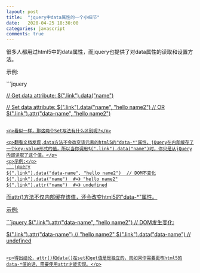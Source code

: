 ```yaml
---
layout: post
title:  "jquery中data属性的一个小细节"
date:   2020-04-25 18:30:00
categories: javascript
comments: true
---
```



<p>很多人都用过html5中的data属性，而jquery也提供了对data属性的读取和设置方法。</p>
<p>示例:</p>
```jquery
  <a href="" data-name="hello name" class="link">

  // Get data attribute:
  $(".link").data("name")

  // Set data attribute:
    $(".link").data("name", "hello name2")
    // OR
    $(".link").attr("data-name", "hello name2")
```

<p>看似一样，那这两个Set写法有什么区别呢?</p>

<p>翻看文档发现,data方法不会改变该元素的html5的"data-*"属性，jQuery在内部缓存了一个key-value形式的值，所以当你调用$(".link").data("name")时，你只是从jQuery内部读取了这个值。</p>
<p>示例:</p>
```jquery
$(".link").data("data-name", "hello name2")  // DOM不变化
$(".link").data("name")  #=》 "hello name2"
$(".link").attr("name")  #=》 undefined
```

<p>而attr()方法不仅内部缓存该值，还会改变html5的"data-*"属性。</p>
<p>示例:</p>
```jquery
$(".link").attr("data-name", "hello name2")
// DOM发生变化: <a href="" data-name="hello name2" class="link">

$(".link").attr("data-name")  // "hello name2"
$(".link").data("data-name")  // undefined
```

<p>得出结论，attr()和data()在set和get值是是独立的，而如果你需要更改html5的data-*值的话，需要使用attr才能实现。</p>



